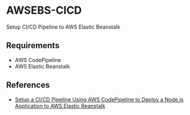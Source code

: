 # AWSEBS-CICD
Setup CI/CD Pipeline to AWS Elastic Beanstalk

## Requirements
- AWS CodePipeline
- AWS Elastic Beanstalk

## References
- [Setup a CI/CD Pipeline Using AWS CodePipeline to Deploy a Node.js Application to AWS Elastic Beanstalk](https://aws.plainenglish.io/setup-a-ci-cd-pipeline-using-aws-codepipeline-to-deploy-a-node-js-application-to-elastic-beanstalk-5c75fcaf72e0)
